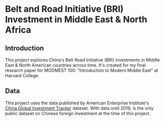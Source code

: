 # Belt and Road Initiative (BRI) Investment in Middle East & North Africa

## Introduction
This project explores China's Belt Road Initiative (BRI) investments in Middle East &amp; North American countries across time. It's created for my final research paper for MODMEST 100: "Introduction to Modern Middle East" at Harvard College.

## Data

This project uses the data published by American Enterprise Institute's [China Global Investment Tracker](http://www.aei.org/china-global-investment-tracker/) dataset. With data until 2019, is the only public dataset on Chinese foreign investment at the time of this project.
